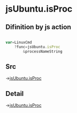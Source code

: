 # jsUbuntu.isProc

## Difinition by js action

```js.js

var=LinuxCmd
	?func=jsUbuntu.isProc
		&processNameString
```

## Src

->[jsUbuntu.isProc](https://github.com/puutaro/CommandClick/blob/master/app/src/main/java/com/puutaro/commandclick/fragment_lib/terminal_fragment/js_interface/JsUbuntu.kt#L267)

## Detail

->[jsUbuntu.isProc](https://github.com/puutaro/CommandClick/blob/master/md/developer/js_interface/details/JsUbuntu/isProc.md)

